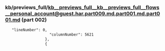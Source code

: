 ### kb/previews_full/kb__previews_full__kb__previews_full__flows__personal_account@guest.har.part009.md.part001.md.part001.md (part 002)

```md
   "lineNumber": 0,
                    "columnNumber": 5621
                  },
                  {
            
```

```

